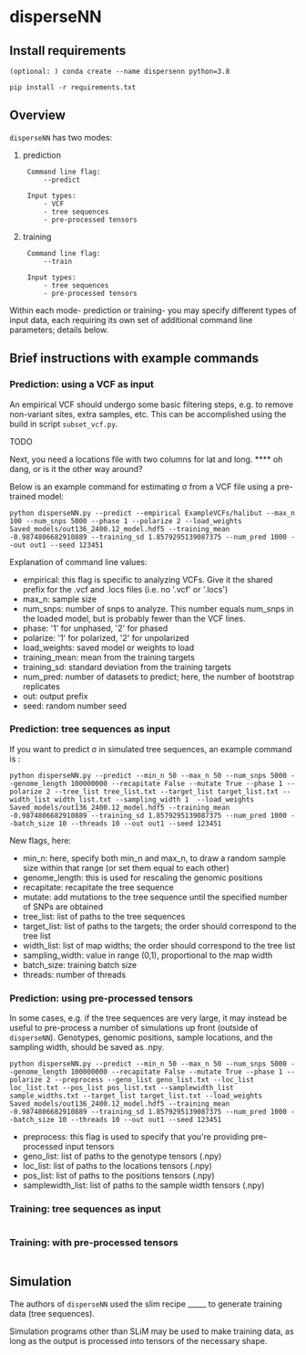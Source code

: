# disperseNN

## Install requirements
```
(optional: ) conda create --name dispersenn python=3.8

pip install -r requirements.txt 
``` 


## Overview
`disperseNN` has two modes: 
1. prediction

        Command line flag:
            --predict

        Input types:
            - VCF
            - tree sequences
            - pre-processed tensors
2. training

        Command line flag:
            --train

        Input types:  
      	    - tree sequences
            - pre-processed tensors

Within each mode- prediction or training- you may specify different types of input data, each requiring its own set of additional command line parameters; details below. 

## Brief instructions with example commands

### Prediction: using a VCF as input
An empirical VCF should undergo some basic filtering steps, e.g. to remove non-variant sites, extra samples, etc. This can be accomplished using the build in script `subset_vcf.py`.

   TODO

Next, you need a locations file with two columns for lat and long. **** oh dang, or is it the other way around?

Below is an example command for estimating &#963; from a VCF file using a pre-trained model:
```
python disperseNN.py --predict --empirical ExampleVCFs/halibut --max_n 100 --num_snps 5000 --phase 1 --polarize 2 --load_weights Saved_models/out136_2400.12_model.hdf5 --training_mean -0.9874806682910889 --training_sd 1.8579295139087375 --num_pred 1000 --out out1 --seed 123451
```

Explanation of command line values:
- empirical: this flag is specific to analyzing VCFs. Give it the shared prefix for the .vcf and .locs files (i.e. no '.vcf' or '.locs')
- max_n: sample size
- num_snps: number of snps to analyze. This number equals num_snps in the loaded model, but is probably fewer than the VCF lines.
- phase: '1' for unphased, '2' for phased 
- polarize: '1' for polarized, '2' for unpolarized
- load_weights: saved model or weights to load
- training_mean: mean from the training targets
- training_sd: standard deviation from the training targets
- num_pred: number of datasets to predict; here, the number of bootstrap replicates
- out: output prefix
- seed: random number seed


### Prediction: tree sequences as input
If you want to predict &#963; in simulated tree sequences, an example command is :
```
python disperseNN.py --predict --min_n 50 --max_n 50 --num_snps 5000 --genome_length 100000000 --recapitate False --mutate True --phase 1 --polarize 2 --tree_list tree_list.txt --target_list target_list.txt --width_list width_list.txt --sampling_width 1  --load_weights Saved_models/out136_2400.12_model.hdf5 --training_mean -0.9874806682910889 --training_sd 1.8579295139087375 --num_pred 1000 --batch_size 10 --threads 10 --out out1 --seed 123451
```

New flags, here:
- min_n: here, specify both min_n and max_n, to draw a random sample size within that range (or set them equal to each other)
- genome_length: this is used for rescaling the genomic positions
- recapitate: recapitate the tree sequence 
- mutate: add mutations to the tree sequence until the specified number of SNPs are obtained
- tree_list: list of paths to the tree sequences
- target_list: list of paths to the targets; the order should correspond to the tree list
- width_list: list of map widths; the order should correspond to the tree list
- sampling_width: value	in range (0,1),	proportional to	the map width
- batch_size: training batch size
- threads: number of threads 


### Prediction: using pre-processed tensors
In some cases, e.g. if the tree sequences are very large, it may instead be useful to pre-process a number of simulations up front (outside of `disperseNN`). Genotypes, genomic positions, sample locations, and the sampling width, should be saved as .npy.

```
python disperseNN.py --predict --min_n 50 --max_n 50 --num_snps 5000 --genome_length 100000000 --recapitate False --mutate True --phase 1 --polarize 2 --preprocess --geno_list geno_list.txt --loc_list loc_list.txt --pos_list pos_list.txt --samplewidth_list sample_widths.txt --target_list target_list.txt --load_weights Saved_models/out136_2400.12_model.hdf5 --training_mean -0.9874806682910889 --training_sd 1.8579295139087375 --num_pred 1000 --batch_size 10 --threads 10 --out out1 --seed 123451
```

- preprocess: this flag is used to specify that you're providing pre-processed input tensors
- geno_list: list of paths to the genotype tensors (.npy)
- loc_list: list of paths to the locations tensors (.npy)
- pos_list: list of paths to the positions tensors (.npy)
- samplewidth_list: list of paths to the sample width tensors (.npy)


### Training: tree sequences as input
```
```

### Training: with pre-processed tensors
```
```

## Simulation
The authors of `disperseNN` used the slim recipe _____ to generate training data (tree sequences).

Simulation programs other than SLiM may be used to make training data, as long as the output is processed into tensors of the necessary shape. 